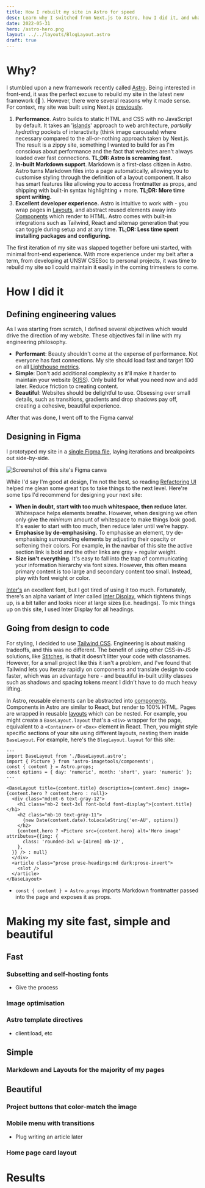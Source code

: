```yaml
---
title: How I rebuilt my site in Astro for speed
desc: Learn why I switched from Next.js to Astro, how I did it, and what I did to make my site faster.
date: 2022-05-31
hero: /astro-hero.png
layout: ../../layouts/BlogLayout.astro
draft: true
---
```

# Why?
I stumbled upon a new framework recently called [Astro](https://astro.build). Being interested in front-end, it was the perfect excuse to rebuild my site in the latest new framework (🤡 ). However, there were several reasons why it made sense. For context, my site was built using Next.js [previously](https://jyao-me-q5ih6bj3o-jeffreydyao.vercel.app).
1. **Performance**. Astro builds to static HTML and CSS with no JavaScript by default. It takes an '[islands](https://jasonformat.com/islands-architecture/)' approach to web architecture, _partially hydrating_ pockets of interactivity (think image carousels) where necessary compared to the all-or-nothing approach taken by Next.js. The result is a zippy site, something I wanted to build for as I'm conscious about performance and the fact that websites aren't always loaded over fast connections. **TL;DR: Astro is screaming fast.**
2. **In-built Markdown support**. Markdown is a first-class citizen in Astro. Astro turns Markdown files into a page automatically, allowing you to customise styling through the definition of a layout component. It also has smart features like allowing you to access frontmatter as props, and shipping with built-in syntax highlighting + more. **TL;DR: More time spent writing.**
3. **Excellent developer experience.** Astro is intuitive to work with - you wrap pages in [Layouts](https://docs.astro.build/en/core-concepts/layouts/), and abstract reused elements away into [Components](https://docs.astro.build/en/core-concepts/astro-components/) which render to HTML. Astro comes with built-in integrations such as Tailwind, React and sitemap generation that you can toggle during setup and at any time. **TL;DR: Less time spent installing packages and configuring.**

The first iteration of my site was slapped together before uni started, with minimal front-end experience. With more experience under my belt after a term, from developing at UNSW CSESoc to personal projects, it was time to rebuild my site so I could maintain it easily in the coming trimesters to come.

# How I did it
## Defining engineering values
As I was starting from scratch, I defined several objectives which would drive the direction of my website. These objectives fall in line with my engineering philosophy.
- **Performant**: Beauty shouldn't come at the expense of performance. Not everyone has fast connections. My site should load fast and target 100 on all [Lighthouse metrics](https://developers.google.com/web/tools/lighthouse).
- **Simple**: Don't add additional complexity as it'll make it harder to maintain your website ([KISS](https://en.wikipedia.org/wiki/KISS_principle)). Only build for what you need now and add later. Reduce friction to creating content.
- **Beautiful**: Websites should be delightful to use. Obsessing over small details, such as transitions, gradients and drop shadows pay off, creating a cohesive, beautiful experience.

After that was done, I went off to the Figma canva!

## Designing in Figma
I prototyped my site in a [single Figma file](https://www.figma.com/file/BikvnEQenQQnuDw8YVH07b/Learning-Platform---Mockups?node-id=120%3A2), laying iterations and breakpoints out side-by-side. 

![Screenshot of this site's Figma canva](/astro-canva.png)

While I'd say I'm good at design, I'm not the best, so reading [Refactoring UI](https://www.refactoringui.com/) helped me glean some great tips to take things to the next level. Here're some tips I'd recommend for designing your next site:
- **When in doubt, start with too much whitespace, then reduce later.** Whitespace helps elements breathe. However, when designing we often only give the _minimum_ amount of whitespace to make things look good. It's easier to start with too much, then reduce later until we're happy.
- **Emphasise by de-emphasising.** To emphasise an element, try de-emphasising surrounding elements by adjusting their opacity or softening their colors. For example, in the navbar of this site the active section link is bold and the other links are gray + regular weight.
- **Size isn't everything.** It's easy to fall into the trap of communicating your information hierarchy via font sizes. However, this often means primary content is too large and secondary content too small. Instead, play with font weight or color.

[Inter's](https://rsms.me/inter/) an excellent font, but I got tired of using it too much. Fortunately, there's an alpha variant of Inter called [Inter Display](https://twitter.com/rsms/status/1248657377877839872?lang=en), which tightens things up, is a bit taller and looks nicer at large sizes (i.e. headings). To mix things up on this site, I used Inter Display for all headings.

## Going from design to code
For styling, I decided to use [Tailwind CSS](https://tailwindcss.com/). Engineering is about making tradeoffs, and this was no different. The benefit of using other CSS-in-JS solutions, like [Stitches](https://stitches.dev/), is that it doesn't litter your code with classnames. However, for a small project like this it isn't a problem, and I've found that Tailwind lets you iterate rapidly on components and translate design to code faster, which was an advantage here - and beautiful in-built utility classes such as shadows and spacing tokens meant I didn't have to do much heavy lifting.

In Astro, reusable elements can be abstracted into [components](https://docs.astro.build/en/core-concepts/astro-components/). Components in Astro are similar to React, but render to 100% HTML. Pages are wrapped in reusable [layouts](https://docs.astro.build/en/core-concepts/layouts/) which can be nested. For example, you might create a `BaseLayout.layout` that's a `<div>` wrapper for the page, equivalent to a `<Container>` or `<Box>` element in React. Then, you might style specific sections of your site using different layouts, nesting them inside `BaseLayout`. For example, here's the `BlogLayout.layout` for this site:

```astro
---
import BaseLayout from './BaseLayout.astro';
import { Picture } from 'astro-imagetools/components';
const { content } = Astro.props;
const options = { day: 'numeric', month: 'short', year: 'numeric' };
---

<BaseLayout title={content.title} description={content.desc} image={content.hero ? content.hero : null}>
  <div class="md:mt-6 text-gray-12">
    <h1 class="mb-2 text-3xl font-bold font-display">{content.title}</h1>
    <h2 class="mb-10 text-gray-11">
      {new Date(content.date).toLocaleString('en-AU', options)}
    </h2>
    {content.hero ? <Picture src={content.hero} alt='Hero image' attributes={{img: {
      class: 'rounded-3xl w-[41rem] mb-12',
    },
  }} /> : null}
  </div>
  <article class="prose prose-headings:md dark:prose-invert">
    <slot />
  </article>
</BaseLayout>
```
- `const { content } = Astro.props` imports Markdown frontmatter passed into the page and exposes it as props.

# Making my site fast, simple and beautiful
## Fast
### Subsetting and self-hosting fonts
- Give the process

### Image optimisation

### Astro template directives
- client:load, etc

## Simple
### Markdown and Layouts for the majority of my pages

### 


## Beautiful
### Project buttons that color-match the image

### Mobile menu with transitions
- Plug writing an article later

### Home page card layout

# Results
